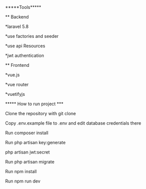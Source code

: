 <p>*****Tools*****</p>

<p> ** Backend
    
</p>
<p> 
  *laravel 5.8
</p>
<p> 
  *use factories and seeder
</p>
<p> 
  *use api Resources
</p>
<p> 
  *jwt authentication
</p>

<p> ** Frontend
    
</p>
<p> 
  *vue.js
</p>
<p> 
  *vue router
</p>
<p> 
  *vuetifyjs
</p>


<p>***** How to run project ***</p>

<p>Clone the repository with git clone</p>

<p>Copy .env.example file to .env and edit database credentials there</p>

<p>Run composer install</p>

<p>Run php artisan key:generate</p>

<p>php artisan jwt:secret</p>

<p>Run php artisan migrate</p>
 
<p>Run npm install</p>

<p>Run npm run dev</p>



